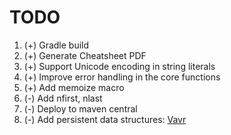 # TODO

1. (+) Gradle build
1. (+) Generate Cheatsheet PDF
1. (+) Support Unicode encoding in string literals
1. (+) Improve error handling in the core functions
1. (+) Add memoize macro
1. (-) Add nfirst, nlast
1. (-) Deploy to maven central
1. (-) Add persistent data structures: [Vavr](https://github.com/vavr-io/vavr)
